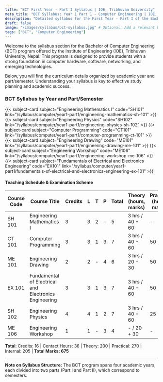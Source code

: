 ```yaml
---
title: "BCT First Year - Part I Syllabus | IOE, Tribhuvan University"
meta_title: "BCT Syllabus: Year 1 Part 1 - Computer Engineering | IOE, TU"
description: "Detailed syllabus for the First Year - Part I of the Bachelor of Computer Engineering (BCT) program at the Institute of Engineering (IOE), Tribhuvan University. Includes subjects, teaching schedule, and examination scheme."
draft: false
image: "/images/syllabus/bct-syllabus.jpg" # Optional: Add a relevant banner categories: ["Application", "Data"]
tags: ["BCT", "Computer Engineering"]
---
```

Welcome to the syllabus section for the Bachelor of Computer Engineering (BCT) program offered by the Institute of Engineering (IOE), Tribhuvan University, Nepal. This program is designed to provide students with a strong foundation in computer hardware, software, networking, and emerging technologies.

Below, you will find the curriculum details organized by academic year and part/semester. Understanding your syllabus is key to effective study planning and academic success.

### BCT Syllabus by Year and Part/Semester

<!-- 1. [Engineering Mathematics I (SH101)](engineering-mathematics-sh-101)
2. [Engineering Physics (SH102)](engineering-physics-sh-102)
3. [Computer Programming (CT101)](computer-programming-ct-101)
4. [Engineering Drawing (ME101)](engineering-drawing-me-101)
5. [Engineering Workshop (ME106)](engineering-workshop-me-106)
6. [Fundamentals of Electrical and Electronics Engineering (EX101)](fundamentals-of-electrical-and-electronics-engineering-ex-101) -->

<div class="grid grid-cols-1 sm:grid-cols-2 lg:grid-cols-3 xl:grid-cols-3 gap-6">
{{< subject-card 
    subject="Engineering Mathematics I"
    code="SH101"
    link="/syllabus/computer/year1-part1/engineering-mathematics-sh-101"
>}}
{{< subject-card 
    subject="Engineering Physics"
    code="SH102"
    link="/syllabus/computer/year1-part1/engineering-physics-sh-102"
>}}
{{< subject-card 
    subject="Computer Programming"
    code="CT101"
    link="/syllabus/computer/year1-part1/computer-programming-ct-101"
>}}
{{< subject-card 
    subject="Engineering Drawing"
    code="ME101"
    link="/syllabus/computer/year1-part1/engineering-drawing-me-101"
>}}
{{< subject-card 
    subject="Engineering Workshop"
    code="ME106"
    link="/syllabus/computer/year1-part1/engineering-workshop-me-106"
>}}
{{< subject-card 
    subject="Fundamentals of Electrical and Electronics Engineering"
    code="EX101"
    link="/syllabus/computer/year1-part1/fundamentals-of-electrical-and-electronics-engineering-ex-101"
>}}
</div>

#### Teaching Schedule & Examination Scheme

| Course Code | Course Title                                             | Credits | L | T | P | Total | Theory (hours, marks) | Practical (hours, marks) | Total Marks |
|-------------|----------------------------------------------------------|---------|---|---|---|-------|------------------------|---------------------------|-------------|
| SH 101      | Engineering Mathematics I                                | 3       | 3 | 2 | - | 5     | 3 hrs / 40 + 60        | -                         | 100         |
| CT 101      | Computer Programming                                     | 3       | 3 | 1 | 3 | 7     | 3 hrs / 40 + 60        | 50                        | 150         |
| ME 101      | Engineering Drawing                                      | 2       | 2 | - | 4 | 6     | 3 hrs / 20 + 30        | 50                        | 100         |
| EX 101      | Fundamental of Electrical and Electronics Engineering    | 3       | 3 | 1 | 3 | 7     | 3 hrs / 40 + 60        | 50                        | 150         |
| SH 102      | Engineering Physics                                      | 4       | 4 | 1 | 2 | 7     | 3 hrs / 40 + 60        | 25                        | 125         |
| ME 106      | Engineering Workshop                                     | 1       | 1 | - | 3 | 4     | - / 20 + 30            | -                         | 50          |

**Total**: Credits: 16 | Contact Hours: 36 | Theory: 200 | Practical: 270 | Internal: 205 | **Total Marks: 675**

---

**Note on Syllabus Structure:**
The BCT program spans four academic years, each divided into two parts (Part I and Part II), which correspond to semesters.